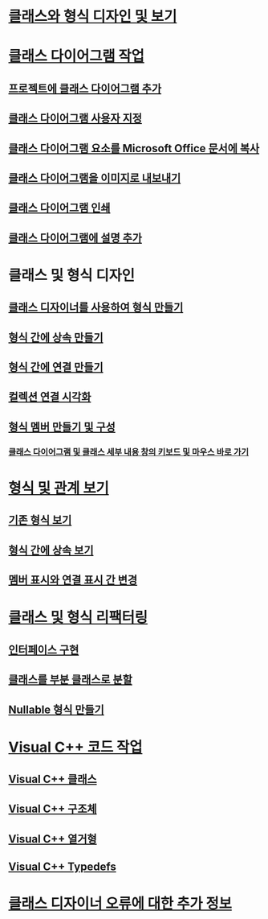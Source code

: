 # [클래스와 형식 디자인 및 보기](designing-and-viewing-classes-and-types.md)
# [클래스 다이어그램 작업](working-with-class-diagrams.md)
## [프로젝트에 클래스 다이어그램 추가](how-to-add-class-diagrams-to-projects.md)
## [클래스 다이어그램 사용자 지정](how-to-customize-class-diagrams.md)
## [클래스 다이어그램 요소를 Microsoft Office 문서에 복사](how-to-copy-class-diagram-elements-to-a-microsoft-office-document.md)
## [클래스 다이어그램을 이미지로 내보내기](how-to-export-class-diagrams-as-images.md)
## [클래스 다이어그램 인쇄](how-to-print-class-diagrams.md)
## [클래스 다이어그램에 설명 추가](how-to-add-comments-to-class-diagrams.md)
# 클래스 및 형식 디자인
## [클래스 디자이너를 사용하여 형식 만들기](how-to-create-types.md)
## [형식 간에 상속 만들기](how-to-create-inheritance-between-types.md)
## [형식 간에 연결 만들기](how-to-create-associations-between-types.md)
## [컬렉션 연결 시각화](how-to-visualize-a-collection-association.md)
## [형식 멤버 만들기 및 구성](creating-and-configuring-type-members.md)
### [클래스 다이어그램 및 클래스 세부 내용 창의 키보드 및 마우스 바로 가기](keyboard-and-mouse-shortcuts-in-the-class-diagram-and-class-details-window.md)
# [형식 및 관계 보기](viewing-types-and-relationships.md)
## [기존 형식 보기](how-to-view-existing-types.md)
## [형식 간에 상속 보기](how-to-view-inheritance-between-types.md)
## [멤버 표시와 연결 표시 간 변경](how-to-change-between-member-notation-and-association-notation.md)
# [클래스 및 형식 리팩터링](refactoring-classes-and-types.md)
## [인터페이스 구현](how-to-implement-an-interface.md)
## [클래스를 부분 클래스로 분할](how-to-split-a-class-into-partial-classes.md)
## [Nullable 형식 만들기](how-to-create-a-nullable-type.md)
# [Visual C++ 코드 작업](working-with-visual-cpp-code.md)
## [Visual C++ 클래스](visual-cpp-classes.md)
## [Visual C++ 구조체](visual-cpp-structures.md)
## [Visual C++ 열거형](visual-cpp-enumerations.md)
## [Visual C++ Typedefs](visual-cpp-typedefs.md)
# [클래스 디자이너 오류에 대한 추가 정보](additional-information-about-errors.md)
